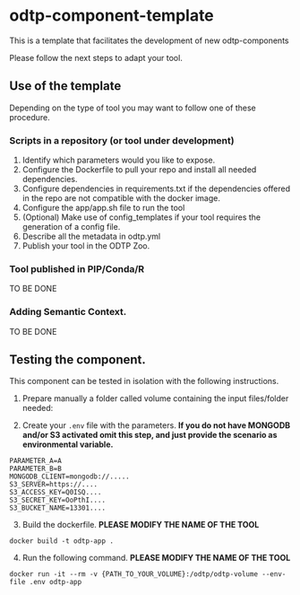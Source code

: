 # odtp-component-template
This is a template that facilitates the development of new odtp-components

Please follow the next steps to adapt your tool. 

## Use of the template

Depending on the type of tool you may want to follow one of these procedure.

### Scripts in a repository (or tool under development)

1. Identify which parameters would you like to expose. 
3. Configure the Dockerfile to pull your repo and install all needed dependencies.
4. Configure dependencies in requirements.txt if the dependencies offered in the repo are not compatible with the docker image.
5. Configure the app/app.sh file to run the tool
6. (Optional) Make use of config_templates if your tool requires the generation of a config file. 
7. Describe all the metadata in odtp.yml
8. Publish your tool in the ODTP Zoo. 

### Tool published in PIP/Conda/R

TO BE DONE

### Adding Semantic Context.

TO BE DONE

## Testing the component. 

This component can be tested in isolation with the following instructions.

1. Prepare manually a folder called volume containing the input files/folder needed:

2. Create your `.env` file with the parameters. **If you do not have MONGODB and/or S3 activated omit this step, and just provide the scenario as environmental variable.**

```
PARAMETER_A=A
PARAMETER_B=B
MONGODB_CLIENT=mongodb://.....
S3_SERVER=https://....
S3_ACCESS_KEY=Q0ISQ....
S3_SECRET_KEY=OoPthI....
S3_BUCKET_NAME=13301....
```

3. Build the dockerfile. **PLEASE MODIFY THE NAME OF THE TOOL**

```
docker build -t odtp-app .
```

4. Run the following command. **PLEASE MODIFY THE NAME OF THE TOOL**

```
docker run -it --rm -v {PATH_TO_YOUR_VOLUME}:/odtp/odtp-volume --env-file .env odtp-app
```